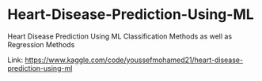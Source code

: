 # Heart-Disease-Prediction-Using-ML
Heart Disease Prediction Using ML Classification Methods as well as Regression Methods

Link: https://www.kaggle.com/code/youssefmohamed21/heart-disease-prediction-using-ml
